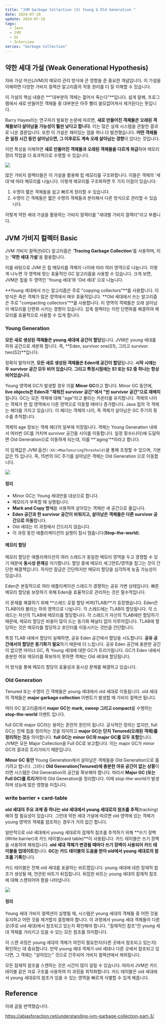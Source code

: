 ```yaml
---
title: "JVM Garbage Collection (3) Young & Old Generation "
date: 2024-07-19
update: 2024-07-19
tags:
  - Java
  - JVM
  - GC
  - Interview
series: "Garbage Collection"
---
```


## 약한 세대 가설 (Weak Generational Hypothesis)

자바 가상 머신(JVM)의 메모리 관리 방식에 큰 영향을 준 중요한 개념입니다. 이 가설을 이해하면 다양한 가비지 컬렉션 알고리즘의 작동 원리를 더 잘 이해할 수 있습니다.

이 가설의 핵심 내용은 **"대부분의 객체는 젊어서 죽는다"**입니다. 쉽게 말해, 프로그램에서 새로 만들어진 객체들 중 대부분은 아주 빨리 쓸모없어져서 제거된다는 뜻입니다.

Barry Hayes라는 연구자가 발표한 논문에 따르면, **새로 만들어진 객체들은 오래된 객체들보다 살아남을 가능성이 훨씬 낮다고 합니다**. 이는 많은 실제 시스템을 관찰한 결과로 나온 결론입니다.
또한 이 가설은 재미있는 점을 하나 더 발견했습니다. **어떤 객체들은 일정 시간 동안 살아남으면, 그 이후로도 계속 오래 살아남는 경향**이 있다는 것입니다.

이런 특성을 이해하면 **새로 만들어진 객체들과 오래된 객체들을 다르게 취급**하여 메모리 정리 작업을 더 효과적으로 수행할 수 있습니다.

![](img_1.png)

많은 가비지 컬렉터들은 이 가설을 활용해 힙 메모리를 구조화합니다. 이들은 객체의 '세대'에 따라 메모리를 나눕니다.
이렇게 메모리를 구조화하면 두 가지 이점이 있습니다:

1. 수명이 짧은 객체들을 쉽고 빠르게 정리할 수 있습니다.
2. 수명이 긴 객체들은 짧은 수명의 객체들과 분리해서 다른 방식으로 관리할 수 있습니다.

이렇게 약한 세대 가설을 활용하는 가비지 컬렉터를 "세대별 가비지 컬렉터"라고 부릅니다.

## JVM 가비지 컬렉터 Basic

JVM 가비지 컬렉션(GC) 알고리즘은 '**Tracing Garbage Collection**'를 사용하며, 이는 '**약한 세대 가설**'을 활용합니다. 

이를 바탕으로 JVM 은 힙 메모리를 객체의 나이에 따라 여러 영역으로 나눕니다. 이렇게 나누면 각 영역에 맞는 효율적인 GC 알고리즘을 사용할 수 있습니다.
크게 보면, JVM은 힙을 두 영역인 'Young 세대'와 'Old 세대' 으로 나눕니다.

**Young 세대에서 쓰는 알고리즘은 주로 "copying collectors"**를 사용합니다. 이 방식은 죽은 객체가 많은 영역에서 매우 효율적입니다.
**Old 세대에서 쓰는 알고리즘은 주로 "compacting collectors"**를 사용합니다. 이 영역의 객체들은 오래 살아남아 메모리를 단편화 시키는 경향이 있습니다. 압축
컬렉터는 이런 단편화를 해결하여 메모리를 효율적으로 사용할 수 있게 합니다.

### Young Generation

**모든 새로 생성된 객체들은 young 세대에 공간이 할당**됩니다. 
JVM은 young 세대를 하위 공간으로 세분화 합니다. 즉, **Eden, survivor one(S1), 그리고 survivor two(S2)**입니다. 

정확히 말하자면, **모든 새로 생성된 객체들은 Eden에 공간이 할당**됩니다. **시작 시에는 두 survivor 공간 모두 비어 있습니다. 그리고 특정시점에는
S1 또는 S2 중 하나는 항상 비어있습니다.**

Young 영역에 GC가 발생할 경우 이를 **Minor GC**라고 합니다. Minor GC 동안에, **live objects은 Eden과 "채워진 survivor 공간"에서 "빈 survivor 공간"으로 재배치**됩니다. 
GC는 모든 객체에 대해 "age"라고 불리는 카운터를 유지합니다. 객체의 나이는 객체가 한 힙 영역에서 다른 영역으로 이동할 때마다 증가합니다. 
Java 힙의 각 객체는 헤더를 가지고 있습니다. 이 헤더는 객체의 나이, 즉 객체가 살아남은 GC 주기의 횟수를 추적합니다.

객체의 age 정보는 객체 헤더의 일부에 저장됩니다. 객체는 Young Generation 내에서 여러번 GC를 거치며 survivor 공간들 사이를 이동합니다. 
일정 횟수(나이)에 도달하면 Old Generation으로 이동하게 되는데, 이를 **'aging'**이라고 합니다.

이 임계값은 JVM 옵션`(-XX:+MaxTenuringThreshold)`을 통해 조정할 수 있으며, 기본값은 15 입니다. 즉, 15번의 GC 주기를 살아남은 객체는 Old Generation 으로 이동합니다.

![](img_2.png)

#### 정리

- Minor GC는 Young 세대만을 대상으로 합니다.
- 메모리가 부족할 때 실행됩니다.
- **Mark and Copy 방식**을 사용하여 살아있는 객체만 새 공간으로 옮깁니다.
- **Eden 공간과 한 survivor 공간이 비워지고, 살아남은 객체들은 다른 survivor 공간으로 이동**합니다.
- Old 세대는 이 과정에서 건드리지 않습니다.
- 이 과정 동안 애플리케이션의 실행이 잠시 멈춥니다(**Stop-the-world**).

#### 메모리 할당

메모리 할당은 애플리케이션의 여러 스레드가 동일한 메모리 영역을 두고 경쟁할 수 있기 때문에 **동시성 문제**를 야기합니다. 할당 중에 메모리 세그먼트/영역을 잠그는 것이 간단한 해결책입니다. 하지만 잠금은 간단하지만 메모리 할당을 심각하게 늦출 가능성이 있습니다.

Eden은 본질적으로 여러 애플리케이션 스레드가 경쟁하는 공유 가변 상태입니다. 빠른 메모리 할당을 보장하기 위해 Eden을 효율적으로 관리하는 것은 필수적입니다.

이 문제를 해결하기 위해 **스레드 로컬 할당 버퍼(TLAB)**가 등장했습니다. Eden은 TLAB이라 불리는 하위 영역으로 나뉩니다. 각 스레드에는 TLAB이 할당됩니다. 각 스레드는 자신의 TLAB에 메모리를 할당합니다. 각 스레드가 자신의 TLAB에만 할당하기 때문에, 메모리 할당은 비용이 많이 드는 동기화 페널티 없이 이루어집니다. TLAB에 할당하는 것은 메모리를 할당하고 포인터를 이동시키는 것만큼 간단합니다.

특정 TLAB 내에서 할당이 실패하면, 공유 Eden 공간에서 할당을 시도합니다. **공유 공간에서의 할당은 동기화가 필요**하기 때문에 더 느립니다. 공유 Eden 공간에 충분한 공간이 없으면 마이너 GC, 즉 Young 세대에 대한 GC가 트리거됩니다. GC가 Eden 내에서 충분한 여유 메모리를 확보하지 못하면 객체는 Old 세대에 할당됩니다.

이 방식을 통해 메모리 할당의 효율성과 동시성 문제를 해결하고 있습니다.

### Old Generation

Tenured 또는 수명이 긴 객체들은 young 세대에서 old 세대로 이동됩니다. old 세대의 객체들은 **major garbage collection** 이벤트가 발생할 때
가비지 컬렉션 됩니다.

여러 GC 알고리즘에서 **major GC는** **mark, sweep 그리고 compact**를 수행하는 **stop-the-world** 이벤트 입니다.

full GC와 major GC라는 용어는 혼란의 원인이 됩니다. 공식적인 정의는 없지만, full GC는 전체 힙을 정리하는 것을 의미하고 **major GC는 단지 Tenured(오래된 객체)를 정리하는 것**을 의미합니다.
**full GC는 minor GC와 major GC를 모두 포함**합니다. 
JVM은 모든 Major Collection을 Full GC로 보고합니다. 이는 major GC가 minor GC의 결과로 트리거되기 때문입니다.

**Minor GC 동안** Young Generation에서 살아남은 객체들을 Old Generation으로 옮기려고 합니다. 그러나 **Old Generation(Tenured)에 충분한 여유 공간이 없는 상황**이라면
시스템은 Old Generation의 공간을 확보해야 합니다. 따라서 **Major GC (또는 Full GC)를 트리거**하여 Old Generation을 정리합니다.
이때 stop-the-world가 발생하며 성능에 많은 영향을 미칩니다.

### write barrier + card-table

**old 세대의 주요 과제 중 하나는 old 세대에서 young 세대로의 참조를 추적**(tracking)해야 할 필요성이 있습니다.
그런데 약한 세대 가설에 따르면 old 영역에 있는 객체가 young 영역의 객체를 참조하는 경우가 거의 없긴 합니다.

일반적으로 old 세대에서 young 세대로의 잠재적 참조를 추적하기 위해 **쓰기 장벽(Write barrier)과 카드 테이블(card table)**이 사용됩니다.
카드 테이블은 쓰기 장벽을 사용하여 채워집니다. **old 세대 객체가 변경될 때마다 쓰기 장벽이 사용되어 카드 테이블을 업데이트**합니다. **GC는 카드 테이블의 도움을 받아 old에서 young 세대로의 참조를 기록**합니다.

카드 테이블은 전체 old 세대를 포괄하는 비트맵입니다. young 세대에 대한 잠재적 참조가 생성될 때, 연관된 비트가 뒤집힙니다. 뒤집힌 비트는 young 세대의 잠재적 참조에 대해 스캔되어야 함을 나타냅니다.

![](img_3.png)

#### 정리

Young 세대 가비지 컬렉션이 실행될 때, 시스템은 young 세대의 객체들 중 어떤 것을 유지하고 어떤 것을 제거할지 결정해야 합니다.
이 과정에서 young 세대 객체들이 다른 곳(주로 old 세대)에서 참조되고 있는지 확인해야 합니다.
"잠재적인 참조"란 young 세대 객체를 가리키고 있을 수 있는 모든 참조를 의미합니다.

이 스캔 과정은 young 세대의 객체가 여전히 필요한지(다른 곳에서 참조되고 있는지) 확인하는 데 중요합니다.
만약 young 세대 객체가 old 세대나 다른 곳에서 참조되고 있다면, 그 객체는 "살아있는" 것으로 간주되어 가비지 컬렉션에서 제외됩니다.

모든 잠재적 참조를 스캔하는 것은 시간이 많이 걸릴 수 있습니다.
따라서 JVM은 카드 테이블 같은 자료 구조를 사용하여 이 과정을 최적화합니다.
카드 테이블은 old 세대에서 young 세대로의 참조가 있을 수 있는 영역을 빠르게 식별할 수 있게 해줍니다.

## Reference

아래 글을 번역했습니다.

https://abiasforaction.net/understanding-jvm-garbage-collection-part-3/



